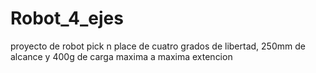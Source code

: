 # Robot_4_ejes
proyecto de robot pick n place de cuatro grados de libertad, 250mm de alcance y 400g de carga maxima a maxima extencion
